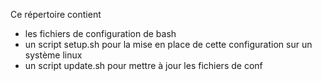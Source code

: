 Ce répertoire contient 
- les fichiers de configuration de bash
- un script setup.sh pour la mise en place de cette configuration sur un système linux
- un script update.sh pour mettre à jour les fichiers de conf
